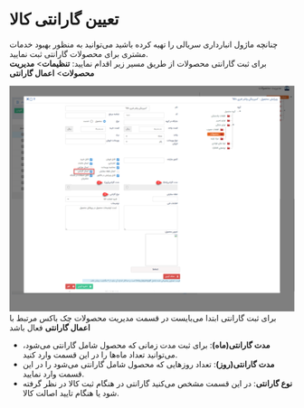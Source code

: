 # تعیین گارانتی کالا 
چنانچه ماژول انبارداری سریالی را تهیه کرده باشید می‌توانید به منظور بهبود خدمات مشتری برای محصولات گارانتی  ثبت نمایید.<br>
برای ثبت گارانتی محصولات از طریق مسیر زیر اقدام نمایید:
**تنظیمات**> **مدیریت محصولات**> **اعمال گارانتی**

![ثبت گارانتی برای محصولات](./gurantee.png)
برای ثبت گارانتی ابتدا می‌بایست در قسمت مدیریت محصولات چک باکس مرتبط با **اعمال گارانتی** فعال باشد

- **مدت گارانتی(ماه)**: برای ثبت مدت زمانی که محصول شامل گارانتی می‌شود، می‌توانید تعداد ماه‌ها را در این قسمت وارد کنید.
- **مدت گارانتی(روز)**: تعداد روزهایی که محصول شامل گارانتی ‌می‌شود را در این قسمت وارد نمایید.
- **نوع گارانتی**:  در این قسمت مشخص می‌کنید گارانتی در هنگام ثبت کالا در نظر گرفته شود یا هنگام تایید اصالت کالا.